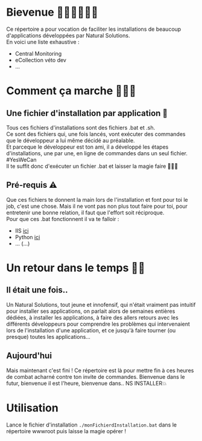# Bievenue 🙋🏻‍♂️🙋🏻‍♀️
Ce répertoire a pour vocation de faciliter les installations de beaucoup d'applications développées par Natural Solutions.  
En voici une liste exhaustive :
- Central Monitoring
- eCollection véto dev
- ...

# Comment ça marche 👩🏻‍🏫
## Une fichier d'installation par application 📁
Tous ces fichiers d'installations sont des fichiers .bat et .sh.  
Ce sont des fichiers qui, une fois lancés, vont exécuter des commandes que le développeur a lui même décidé au préalable.  
Et parceque le développeur est ton ami, il a développé les étapes d'installations, une par une, en ligne de commandes dans un seul fichier. #YesWeCan  
Il te suffit donc d'exécuter un fichier .bat et laisser la magie faire 🧙🏻‍♂️  

## Pré-requis ⚠
Que ces fichiers te donnent la main lors de l'installation et font pour toi le job, c'est une chose. Mais il ne vont pas non plus tout faire pour toi, pour entretenir une bonne relation, il faut que l'effort soit réciproque.  
Pour que ces .bat fonctionnent il va te falloir :
- IIS [ici](https://support.microsoft.com/fr-fr/help/323972/how-to-set-up-your-first-iis-web-site)
- Python [ici](https://www.python.org/)
- ... (...)

# Un retour dans le temps 👶🏻
## Il était une fois..
Un Natural Solutions, tout jeune et innofensif, qui n'était vraiment pas intuitif pour installer ses applications, on parlait alors de semaines entières dédiées, à installer les applications, à faire des allers retours avec les différents développeurs pour comprendre les problèmes qui intervenaient lors de l'installation d'une application, et ce jusqu'à faire tourner (ou presque) toutes les applications...

## Aujourd'hui 
Mais maintenant c'est fini ! Ce répertoire est là pour mettre fin à ces heures de combat acharné contre ton invite de commandes. Bienvenue dans le futur, bienvenue il est l'heure, bienvenue dans.. NS INSTALLER💥

# Utilisation

Lance le fichier d'installation `./monFichierdInstallation.bat` dans le répertoire wwwroot puis laisse la magie opérer !